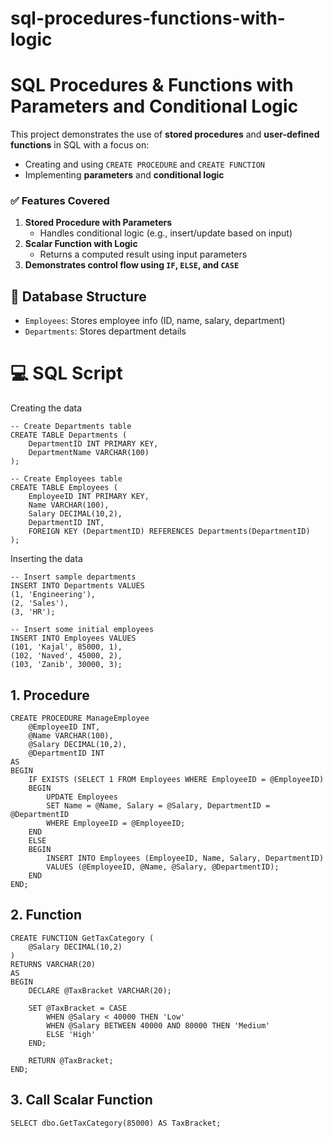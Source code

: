 # sql-procedures-functions-with-logic

# SQL Procedures & Functions with Parameters and Conditional Logic

This project demonstrates the use of **stored procedures** and **user-defined functions** in SQL with a focus on:

- Creating and using `CREATE PROCEDURE` and `CREATE FUNCTION`
- Implementing **parameters** and **conditional logic**


### ✅ Features Covered

1. **Stored Procedure with Parameters**  
   - Handles conditional logic (e.g., insert/update based on input)
2. **Scalar Function with Logic**  
   - Returns a computed result using input parameters
3. **Demonstrates control flow using `IF`, `ELSE`, and `CASE`**


## 🧱 Database Structure

- `Employees`: Stores employee info (ID, name, salary, department)
- `Departments`: Stores department details

# 💻 SQL Script

Creating the data
```
-- Create Departments table
CREATE TABLE Departments (
    DepartmentID INT PRIMARY KEY,
    DepartmentName VARCHAR(100)
);

-- Create Employees table
CREATE TABLE Employees (
    EmployeeID INT PRIMARY KEY,
    Name VARCHAR(100),
    Salary DECIMAL(10,2),
    DepartmentID INT,
    FOREIGN KEY (DepartmentID) REFERENCES Departments(DepartmentID)
);
```

Inserting the data
```
-- Insert sample departments
INSERT INTO Departments VALUES 
(1, 'Engineering'),
(2, 'Sales'),
(3, 'HR');

-- Insert some initial employees
INSERT INTO Employees VALUES
(101, 'Kajal', 85000, 1),
(102, 'Naved', 45000, 2),
(103, 'Zanib', 30000, 3);
```

## 1. Procedure
```
CREATE PROCEDURE ManageEmployee
    @EmployeeID INT,
    @Name VARCHAR(100),
    @Salary DECIMAL(10,2),
    @DepartmentID INT
AS
BEGIN
    IF EXISTS (SELECT 1 FROM Employees WHERE EmployeeID = @EmployeeID)
    BEGIN
        UPDATE Employees
        SET Name = @Name, Salary = @Salary, DepartmentID = @DepartmentID
        WHERE EmployeeID = @EmployeeID;
    END
    ELSE
    BEGIN
        INSERT INTO Employees (EmployeeID, Name, Salary, DepartmentID)
        VALUES (@EmployeeID, @Name, @Salary, @DepartmentID);
    END
END;
```
## 2. Function
```
CREATE FUNCTION GetTaxCategory (
    @Salary DECIMAL(10,2)
)
RETURNS VARCHAR(20)
AS
BEGIN
    DECLARE @TaxBracket VARCHAR(20);

    SET @TaxBracket = CASE
        WHEN @Salary < 40000 THEN 'Low'
        WHEN @Salary BETWEEN 40000 AND 80000 THEN 'Medium'
        ELSE 'High'
    END;

    RETURN @TaxBracket;
END;
```

## 3. Call Scalar Function
```
SELECT dbo.GetTaxCategory(85000) AS TaxBracket;
```

   
